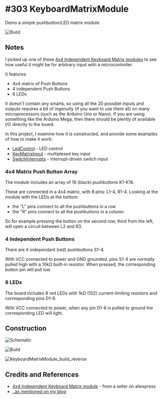 # #303 KeyboardMatrixModule

Demo a simple pushbutton/LED matrix module.

![Build](./assets/KeyboardMatrixModule_build.jpg?raw=true)

## Notes

I picked up one of these [4x4 Independent Keyboard Matrix modules](https://www.aliexpress.com/item/8-LED-4x4-Push-Buttons-Matrix-16-Key-Switch-Keyboard-for-Arduino-AVR-ARM-STM32/1526506146.html) to see how useful it might be for arbitrary input with a microcontroller.

It features:

* 4x4 matrix of Push Buttons
* 4 independent Push Buttons
* 8 LEDs

It doesn't contain any smarts, so using all the 20 possible inputs and outputs requires a bit of ingenuity (if you want to use them all)
on many microprocessors (such as the Arduino Uno or Nano). If you are using something like the Arduino Mega, then there should be plently of available I/O directly to the board.

In this project, I examine how it is constructed, and provide some examples of how to make it work:

* [LedControl](./LedControl) - LED control
* [KeyMatrixInput](./KeyMatrixInput) - multiplexed key input
* [SwitchInterrupts](./SwitchInterrupts) - interrupt-driven switch input


### 4x4 Matrix Push Button Array

The module includes an array of 16 (black) pushbuttons K1-K16.

These are connected in a 4x4 matrix, with 8 pins: L1-4, R1-4. Looking at the module with the LEDs at the bottom:

* the "L" pins connect to all the pushbuttons in a row
* the "R" pins connect to all the pushbuttons in a column

So for example pressing the button on the second row, third from the left, will open a circuit between L2 and R3.

### 4 Independent Push Buttons

There are 4 independant (red) pushbuttons S1-4.

With VCC connected to power and GND grounded, pins S1-4 are normally pulled high with a 10kΩ built-in resistor.
When pressed, the corresponding button pin will pull low.

### 8 LEDs

The board includes 8 red LEDs with 1kΩ (102) current-limiting resistors and corresponding pins D1-8.

With VCC connected to power, when any pin D1-8 is pulled to ground the corresponding LED will light.

## Construction

![Schematic](./assets/KeyboardMatrixModule_schematic.jpg?raw=true)

![Build](./assets/KeyboardMatrixModule_build.jpg?raw=true)

![KeyboardMatrixModule_build_reverse](./assets/KeyboardMatrixModule_build_reverse.jpg?raw=true)

## Credits and References
* [4x4 Independent Keyboard Matrix module](https://www.aliexpress.com/item/8-LED-4x4-Push-Buttons-Matrix-16-Key-Switch-Keyboard-for-Arduino-AVR-ARM-STM32/1526506146.html) - from a seller on aliexpress
* [..as mentioned on my blog](https://blog.tardate.com/2017/05/leap303-keyboard-matrix-module.html)
